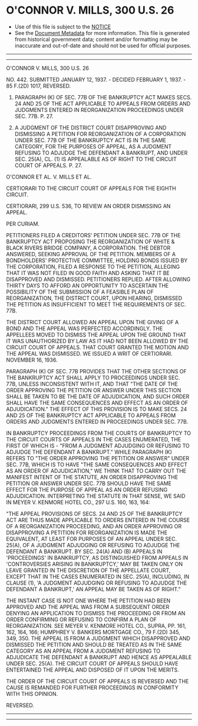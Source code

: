 ---
---

# O'CONNOR V. MILLS, 300 U.S. 26

* Use of this file is subject to the [NOTICE](https://github.com/publicdocs/notice/blob/master/NOTICE)
* See the [Document Metadata](../../../) for more information.
  This file is generated from historical government data; content and/or formatting may be inaccurate and out-of-date and should not be used for official purposes.

----------
----------

O'CONNOR V. MILLS, 300 U.S. 26

NO. 442.  SUBMITTED JANUARY 12, 1937.  - DECIDED FEBRUARY 1, 1937.  - 85 F.(2D) 1017, REVERSED.

1.  PARAGRAPH (K) OF SEC. 77B OF THE BANKRUPTCY ACT MAKES SECS. 24 AND 25 OF THE ACT APPLICABLE TO APPEALS FROM ORDERS AND JUDGMENTS ENTERED IN REORGANIZATION PROCEEDINGS UNDER SEC. 77B.  P. 27.

2.  A JUDGMENT OF THE DISTRICT COURT DISAPPROVING AND DISMISSING A PETITION FOR REORGANIZATION OF A CORPORATION UNDER SEC. 77B OF THE BANKRUPTCY ACT IS IN THE SAME CATEGORY, FOR THE PURPOSES OF APPEAL, AS A JUDGMENT REFUSING TO ADJUDGE THE DEFENDANT A BANKRUPT, AND UNDER SEC. 25(A), CL. (1) IS APPEALABLE AS OF RIGHT TO THE CIRCUIT COURT OF APPEALS.  P. 27.

O'CONNOR ET AL. V. MILLS ET AL.

CERTIORARI TO THE CIRCUIT COURT OF APPEALS FOR THE EIGHTH CIRCUIT.

CERTIORARI, 299 U.S. 536, TO REVIEW AN ORDER DISMISSING AN APPEAL.

PER CURIAM.

PETITIONERS FILED A CREDITORS' PETITION UNDER SEC. 77B OF THE BANKRUPTCY ACT PROPOSING THE REORGANIZATION OF WHITE & BLACK RIVERS BRIDGE COMPANY, A CORPORATION.  THE DEBTOR ANSWERED, SEEKING APPROVAL OF THE PETITION.  MEMBERS OF A BONDHOLDERS' PROTECTIVE COMMITTEE, HOLDING BONDS ISSUED BY THE CORPORATION, FILED A RESPONSE TO THE PETITION, ALLEGING THAT IT WAS NOT FILED IN GOOD FAITH AND ASKING THAT IT BE DISAPPROVED AND DISMISSED.  PETITIONERS REPLIED.  AFTER ALLOWING THIRTY DAYS TO AFFORD AN OPPORTUNITY TO ASCERTAIN THE POSSIBILITY OF THE SUBMISSION OF A FEASIBLE PLAN OF REORGANIZATION, THE DISTRICT COURT, UPON HEARING, DISMISSED THE PETITION AS INSUFFICIENT TO MEET THE REQUIREMENTS OF SEC. 77B.

THE DISTRICT COURT ALLOWED AN APPEAL UPON THE GIVING OF A BOND AND THE APPEAL WAS PERFECTED ACCORDINGLY.  THE APPELLEES MOVED TO DISMISS THE APPEAL UPON THE GROUND THAT IT WAS UNAUTHORIZED BY LAW AS IT HAD NOT BEEN ALLOWED BY THE CIRCUIT COURT OF APPEALS.  THAT COURT GRANTED THE MOTION AND THE APPEAL WAS DISMISSED.  WE ISSUED A WRIT OF CERTIORARI.  NOVEMBER 16, 1936.

PARAGRAPH (K) OF SEC. 77B PROVIDES THAT THE OTHER SECTIONS OF THE BANKRUPTCY ACT SHALL APPLY TO PROCEEDINGS UNDER SEC. 77B, UNLESS INCONSISTENT WITH IT, AND THAT "THE DATE OF THE ORDER APPROVING THE PETITION OR ANSWER UNDER THIS SECTION SHALL BE TAKEN TO BE THE DATE OF ADJUDICATION, AND SUCH ORDER SHALL HAVE THE SAME CONSEQUENCES AND EFFECT AS AN ORDER OF ADJUDICATION."  THE EFFECT OF THIS PROVISION IS TO MAKE SECS. 24 AND 25 OF THE BANKRUPTCY ACT APPLICABLE TO APPEALS FROM ORDERS AND JUDGMENTS ENTERED IN PROCEEDINGS UNDER SEC. 77B.

IN BANKRUPTCY PROCEEDINGS FROM THE COURTS OF BANKRUPTCY TO THE CIRCUIT COURTS OF APPEALS IN THE CASES ENUMERATED, THE FIRST OF WHICH IS - "FROM A JUDGMENT ADJUDGING OR REFUSING TO ADJUDGE THE DEFENDANT A BANKRUPT."  WHILE PARAGRAPH (K) REFERS TO "THE ORDER APPROVING THE PETITION OR ANSWER" UNDER SEC. 77B, WHICH IS TO HAVE "THE SAME CONSEQUENCES AND EFFECT AS AN ORDER OF ADJUDICATION," WE THINK THAT TO CARRY OUT THE MANIFEST INTENT OF THE STATUTE, AN ORDER DISAPPROVING THE PETITION OR ANSWER UNDER SEC. 77B SHOULD HAVE THE SAME EFFECT FOR THE PURPOSE OF APPEAL AS AN ORDER REFUSING ADJUDICATION.  INTERPRETING THE STATUTE IN THAT SENSE, WE SAID IN MEYER V. KENMORE HOTEL CO., 297 U.S. 160, 163, 164:

"THE APPEAL PROVISIONS OF SECS. 24 AND 25 OF THE BANKRUPTCY ACT ARE THUS MADE APPLICABLE TO ORDERS ENTERED IN THE COURSE OF A REORGANIZATION PROCEEDING, AND AN ORDER APPROVING OR DISAPPROVING A PETITION FOR REORGANIZATION IS MADE THE EQUIVALENT, AT LEAST FOR PURPOSES OF AN APPEAL UNDER SEC. 25(A), OF A JUDGMENT ADJUDGING OR REFUSING TO ADJUDGE THE DEFENDANT A BANKRUPT.  BY SEC. 24(A) AND (B) APPEALS IN 'PROCEEDINGS' IN BANKRUPTCY, AS DISTINGUISHED FROM APPEALS IN 'CONTROVERSIES ARISING IN BANKRUPTCY,' MAY BE TAKEN ONLY ON LEAVE GRANTED IN THE DISCRETION OF THE APPELLATE COURT, EXCEPT THAT IN THE CASES ENUMERATED IN SEC. 25(A), INCLUDING, IN CLAUSE (1), 'A JUDGMENT ADJUDGING OR REFUSING TO ADJUDGE THE DEFENDANT A BANKRUPT,' AN APPEAL MAY BE TAKEN AS OF RIGHT."

THE INSTANT CASE IS NOT ONE WHERE THE PETITION HAD BEEN APPROVED AND THE APPEAL WAS FROM A SUBSEQUENT ORDER DENYING AN APPLICATION TO DISMISS THE PROCEEDING OR FROM AN ORDER CONFIRMING OR REFUSING TO CONFIRM A PLAN OF REORGANIZATION.  SEE MEYER V. KENMORE HOTEL CO., SUPRA, PP. 161, 162, 164, 166; HUMPHREY V. BANKERS MORTGAGE CO., 79 F.(2D) 345, 349, 350.  THE APPEAL IS FROM A JUDGMENT WHICH DISAPPROVED AND DISMISSED THE PETITION AND SHOULD BE TREATED AS IN THE SAME CATEGORY AS AN APPEAL FROM A JUDGMENT REFUSING TO ADJUDICATE THE DEFENDANT A BANKRUPT AND HENCE AS APPEALABLE UNDER SEC. 25(A).  THE CIRCUIT COURT OF APPEALS SHOULD HAVE ENTERTAINED THE APPEAL AND DISPOSED OF IT UPON THE MERITS.

THE ORDER OF THE CIRCUIT COURT OF APPEALS IS REVERSED AND THE CAUSE IS REMANDED FOR FURTHER PROCEEDINGS IN CONFORMITY WITH THIS OPINION.

REVERSED.


----------
----------

